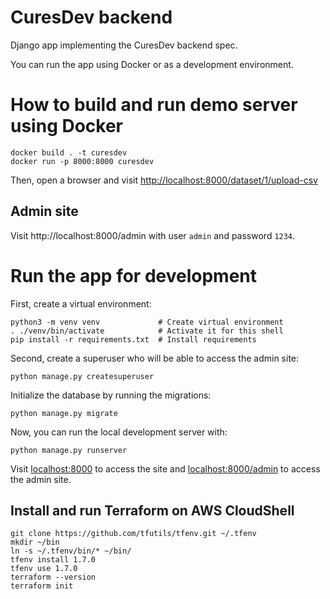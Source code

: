 # CuresDev backend

Django app implementing the CuresDev backend spec.

You can run the app using Docker or as a development environment.

# How to build and run demo server using Docker

    docker build . -t curesdev
    docker run -p 8000:8000 curesdev

Then, open a browser and visit [http://localhost:8000/dataset/1/upload-csv](http://localhost:8000/dataset/1/upload-csv)

## Admin site

Visit http://localhost:8000/admin with user `admin` and password `1234`.

# Run the app for development

First, create a virtual environment:

    python3 -m venv venv             # Create virtual environment
    . ./venv/bin/activate            # Activate it for this shell
    pip install -r requirements.txt  # Install requirements

Second, create a superuser who will be able to access the admin site:

    python manage.py createsuperuser

Initialize the database by running the migrations:

    python manage.py migrate

Now, you can run the local development server with:

    python manage.py runserver


Visit [localhost:8000](http://localhost:8000) to access the site and
[localhost:8000/admin](http://localhost:8000/admin) to access the admin site.

## Install and run Terraform on AWS CloudShell

    git clone https://github.com/tfutils/tfenv.git ~/.tfenv
    mkdir ~/bin
    ln -s ~/.tfenv/bin/* ~/bin/
    tfenv install 1.7.0
    tfenv use 1.7.0
    terraform --version
    terraform init
